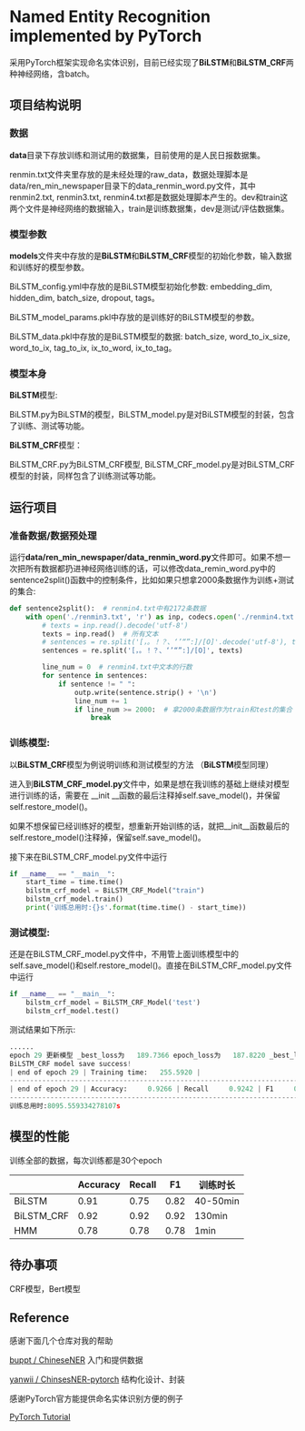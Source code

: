 # Named Entity Recognition implemented by PyTorch

采用PyTorch框架实现命名实体识别，目前已经实现了**BiLSTM**和**BiLSTM_CRF**两种神经网络，含batch。



## 项目结构说明

### 数据

**data**目录下存放训练和测试用的数据集，目前使用的是人民日报数据集。

renmin.txt文件夹里存放的是未经处理的raw_data，数据处理脚本是data/ren_min_newspaper目录下的data_renmin_word.py文件，其中renmin2.txt, renmin3.txt, renmin4.txt都是数据处理脚本产生的。dev和train这两个文件是神经网络的数据输入，train是训练数据集，dev是测试/评估数据集。

### 模型参数

**models**文件夹中存放的是**BiLSTM**和**BiLSTM_CRF**模型的初始化参数，输入数据和训练好的模型参数。

BiLSTM_config.yml中存放的是BiLSTM模型初始化参数: embedding_dim, hidden_dim, batch_size, dropout, tags。

BiLSTM_model_params.pkl中存放的是训练好的BiLSTM模型的参数。

BiLSTM_data.pkl中存放的是BiLSTM模型的数据: batch_size, word_to_ix_size, word_to_ix, tag_to_ix, ix_to_word, ix_to_tag。

### 模型本身

**BiLSTM**模型:

BiLSTM.py为BiLSTM的模型，BiLSTM_model.py是对BiLSTM模型的封装，包含了训练、测试等功能。

**BiLSTM_CRF**模型：

BiLSTM_CRF.py为BiLSTM_CRF模型, BiLSTM_CRF_model.py是对BiLSTM_CRF模型的封装，同样包含了训练测试等功能。



## 运行项目

### 准备数据/数据预处理

运行**data/ren_min_newspaper/data_renmin_word.py**文件即可。如果不想一次把所有数据都扔进神经网络训练的话，可以修改data_remin_word.py中的sentence2split()函数中的控制条件，比如如果只想拿2000条数据作为训练+测试的集合:

```python
def sentence2split():  # renmin4.txt中有2172条数据
    with open('./renmin3.txt', 'r') as inp, codecs.open('./renmin4.txt', 'w', 'utf-8') as outp:
        # texts = inp.read().decode('utf-8')
        texts = inp.read()  # 所有文本
        # sentences = re.split('[，。！？、‘’“”:]/[O]'.decode('utf-8'), texts)
        sentences = re.split('[，。！？、‘’“”:]/[O]', texts)

        line_num = 0  # renmin4.txt中文本的行数
        for sentence in sentences:
            if sentence != " ":
                outp.write(sentence.strip() + '\n')
                line_num += 1
                if line_num >= 2000:  # 拿2000条数据作为train和test的集合
                    break
```



### 训练模型:

以**BiLSTM_CRF**模型为例说明训练和测试模型的方法 （**BiLSTM**模型同理）

进入到**BiLSTM_CRF_model.py**文件中，如果是想在我训练的基础上继续对模型进行训练的话，需要在 \_\_init \_\_函数的最后注释掉self.save_model()，并保留self.restore_model()。

如果不想保留已经训练好的模型，想重新开始训练的话，就把\_\_init_\_函数最后的self.restore_model()注释掉，保留self.save_model()。

接下来在BiLSTM_CRF_model.py文件中运行

```python
if __name__ == "__main__":
    start_time = time.time()
    bilstm_crf_model = BiLSTM_CRF_Model("train")
    bilstm_crf_model.train()
    print('训练总用时:{}s'.format(time.time() - start_time))
```



### 测试模型:

还是在BiLSTM_CRF_model.py文件中，不用管上面训练模型中的self.save_model()和self.restore_model()。直接在BiLSTM_CRF_model.py文件中运行

```python
if __name__ == "__main__":
    bilstm_crf_model = BiLSTM_CRF_Model('test')
    bilstm_crf_model.test()
```

测试结果如下所示:

```python
......
epoch 29 更新模型 _best_loss为   189.7366 epoch_loss为   187.8220 _best_loss变更为   187.8220
BiLSTM_CRF model save success!
| end of epoch 29 | Training time:   255.5920 |
------------------------------------------------------------------------------------------------------------------------------------------------------
| end of epoch 29 | Accuracy:     0.9266 | Recall     0.9242 | F1     0.9254 | len(extracted_entities):      10702 | len(correct_entities):      10729
------------------------------------------------------------------------------------------------------------------------------------------------------
训练总用时:8095.559334278107s
```



## 模型的性能

训练全部的数据，每次训练都是30个epoch

|            | Accuracy | Recall | F1   | 训练时长 |
| ---------- | -------- | ------ | ---- | -------- |
| BiLSTM     | 0.91     | 0.75   | 0.82 | 40-50min |
| BiLSTM_CRF | 0.92     | 0.92   | 0.92 | 130min   |
| HMM        | 0.78     | 0.78   | 0.78 | 1min    |



## 待办事项

CRF模型，Bert模型



## Reference

感谢下面几个仓库对我的帮助

[buppt / ChineseNER](https://github.com/buppt/ChineseNER) 入门和提供数据

[yanwii / ChinsesNER-pytorch](https://github.com/yanwii/ChinsesNER-pytorch) 结构化设计、封装

感谢PyTorch官方能提供命名实体识别方便的例子

[PyTorch Tutorial](https://pytorch.org/tutorials/beginner/nlp/advanced_tutorial.html?highlight=advanced)





